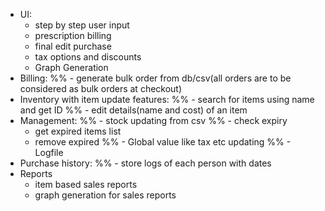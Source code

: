 * UI:
	- step by step user input
	- prescription billing
	- final edit purchase
	- tax options and discounts
	- Graph Generation
* Billing:
	%% - generate bulk order from db/csv(all orders are to be considered as bulk orders at checkout)
* Inventory with item update features:
	%% - search for items using name and get ID
	%% - edit details(name and cost) of an item
* Management:
	%% - stock updating from csv
	%% - check expiry
	- get expired items list
	- remove expired
	%% - Global value like tax etc updating
	%% - Logfile 
* Purchase history:
	%% - store logs of each person with dates
* Reports
	- item based sales reports
	- graph generation for sales reports
